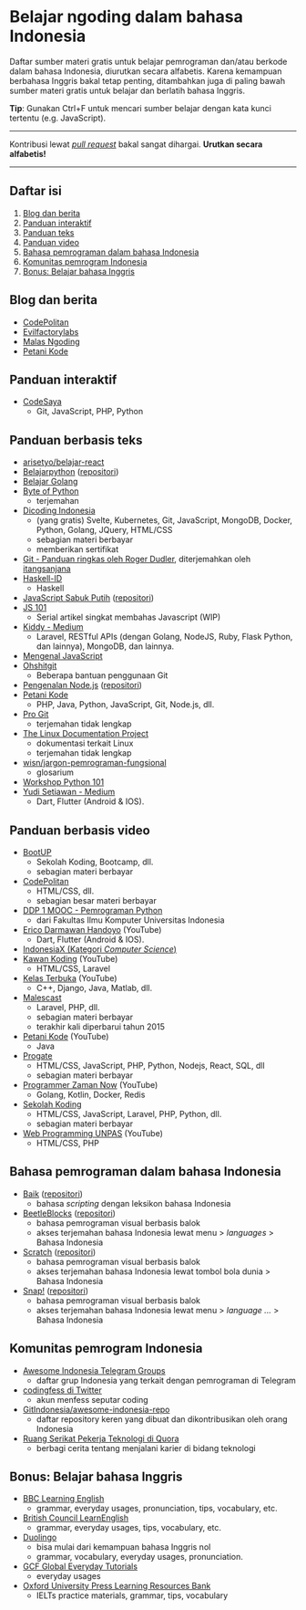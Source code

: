 # Belajar ngoding dalam bahasa Indonesia
Daftar sumber materi gratis untuk belajar pemrograman dan/atau berkode dalam bahasa Indonesia, diurutkan secara alfabetis. Karena kemampuan berbahasa Inggris bakal tetap penting, ditambahkan juga di paling bawah sumber materi gratis untuk belajar dan berlatih bahasa Inggris.

**Tip**: Gunakan Ctrl+F untuk mencari sumber belajar dengan kata kunci tertentu (e.g. JavaScript).

-------------

Kontribusi lewat [*pull request*](https://medium.com/@ahmadariffaizin/cara-pull-request-buat-hacktoberfest-417f21d4a74) bakal sangat dihargai. **Urutkan secara alfabetis!**

-------------

## Daftar isi
1. [Blog dan berita](#blog-dan-berita)
2. [Panduan interaktif](#panduan-interaktif)
3. [Panduan teks](#panduan-berbasis-teks)
4. [Panduan video](#panduan-berbasis-video)
5. [Bahasa pemrograman dalam bahasa Indonesia](#bahasa-pemrograman-dalam-bahasa-indonesia)
6. [Komunitas pemrogram Indonesia](#komunitas-pemrogram-indonesia)
7. [Bonus: Belajar bahasa Inggris](#bonus-belajar-bahasa-inggris)

## Blog dan berita
- [CodePolitan](https://www.codepolitan.com/)
- [Evilfactorylabs](https://blog.evilfactory.id/)
- [Malas Ngoding](https://www.malasngoding.com)
- [Petani Kode](https://www.petanikode.com/)

## Panduan interaktif
- [CodeSaya](https://codesaya.com/)
  - Git, JavaScript, PHP, Python
  
## Panduan berbasis teks
- [arisetyo/belajar-react](https://github.com/arisetyo/belajar-react)
- [Belajarpython](https://belajarpython.com/) ([repositori](https://github.com/belajarpythoncom/belajarpython.com))
- [Belajar Golang](https://dasarpemrogramangolang.novalagung.com/)
- [Byte of Python](https://github.com/asofyan/byte_of_python)
  - terjemahan
- [Dicoding Indonesia](https://www.dicoding.com)
  - (yang gratis) Svelte, Kubernetes, Git, JavaScript, MongoDB, Docker, Python, Golang, JQuery, HTML/CSS
  - sebagian materi berbayar
  - memberikan sertifikat
- [Git - Panduan ringkas oleh Roger Dudler](https://rogerdudler.github.io/git-guide/index.id.html), diterjemahkan oleh [itangsanjana](https://github.com/itangsanjana)
- [Haskell-ID](https://haskell.web.id/)
  - Haskell
- [JavaScript Sabuk Putih](https://bosnaufal.github.io/javascript-sabuk-putih/) ([repositori](https://github.com/BosNaufal/javascript-sabuk-putih))
- [JS 101](https://hendrasadewa.site/js101/)
  - Serial artikel singkat membahas Javascript (WIP)
- [Kiddy - Medium](https://medium.com/@kiddy.xyz)
  - Laravel, RESTful APIs (dengan Golang, NodeJS, Ruby, Flask Python, dan lainnya), MongoDB, dan lainnya.
- [Mengenal JavaScript](http://masputih.com/2013/01/ebook-gratis-mengenal-javascript)
- [Ohshitgit](https://ohshitgit.com/id)
  - Beberapa bantuan penggunaan Git
- [Pengenalan Node.js](http://idjs.github.io/belajar-nodejs/) ([repositori](http://idjs.github.io/belajar-nodejs/))
- [Petani Kode](https://www.petanikode.com/tutorial/)
  - PHP, Java, Python, JavaScript, Git, Node.js, dll.
- [Pro Git](https://git-scm.com/book/id/v2)
  - terjemahan tidak lengkap
- [The Linux Documentation Project](http://tldp.org/pub/Linux/docs/HOWTO/translations/indonesian/)
  - dokumentasi terkait Linux
  - terjemahan tidak lengkap
- [wisn/jargon-pemrograman-fungsional](https://github.com/wisn/jargon-pemrograman-fungsional)
  - glosarium
- [Workshop Python 101](http://sakti.github.io/python101/)
- [Yudi Setiawan - Medium](https://medium.com/@kolonel.yudisetiawan)
  - Dart, Flutter (Android & IOS).
  
## Panduan berbasis video
- [BootUP](https://bootup.ai)
  - Sekolah Koding, Bootcamp, dll.
  - sebagian materi berbayar
- [CodePolitan](https://www.codepolitan.com/)
  - HTML/CSS, dll.
  - sebagian besar materi berbayar
- [DDP 1 MOOC - Pemrograman Python](https://www.youtube.com/playlist?list=PLvkbIcjwo0qwModeUU2JyUi2RQcI6Nfc-)
  - dari Fakultas Ilmu Komputer Universitas Indonesia
- [Erico Darmawan Handoyo](https://www.youtube.com/c/EricoDarmawanHandoyo) (YouTube)
  - Dart, Flutter (Android & IOS).
- [IndonesiaX (Kategori *Computer Science*)](https://www.indonesiax.co.id/courses?category=computer-science)
- [Kawan Koding](https://www.youtube.com/kawankoding) (YouTube)
  - HTML/CSS, Laravel
- [Kelas Terbuka](https://www.youtube.com/user/faqihzamukhlish) (YouTube)
  - C++, Django, Java, Matlab, dll.
- [Malescast](https://malescast.com/)
  - Laravel, PHP, dll.
  - sebagian materi berbayar
  - terakhir kali diperbarui tahun 2015
- [Petani Kode](https://www.youtube.com/petanikode) (YouTube)
  - Java
- [Progate](https://progate.com/)
  - HTML/CSS, JavaScript, PHP, Python, Nodejs, React, SQL, dll
  - sebagian materi berbayar
- [Programmer Zaman Now](https://www.youtube.com/channel/UC14ZKB9XsDZbnHVmr4AmUpQ) (YouTube)
  - Golang, Kotlin, Docker, Redis
- [Sekolah Koding](https://sekolahkoding.com/)
  - HTML/CSS, JavaScript, Laravel, PHP, Python, dll.
  - sebagian materi berbayar
- [Web Programming UNPAS](https://www.youtube.com/channel/UCkXmLjEr95LVtGuIm3l2dPg) (YouTube)
  - HTML/CSS, PHP
  
## Bahasa pemrograman dalam bahasa Indonesia
- [Baik](http://baik-lang.id/) ([repositori](https://github.com/baik-lang/baik))
  - bahasa *scripting* dengan leksikon bahasa Indonesia
- [BeetleBlocks](http://beetleblocks.com/) ([repositori](https://github.com/ericrosenbaum/BeetleBlocks))
  - bahasa pemrograman visual berbasis balok
  - akses terjemahan bahasa Indonesia lewat menu > *languages* > Bahasa Indonesia
- [Scratch](https://scratch.mit.edu/) ([repositori](https://github.com/LLK/))
  - bahasa pemrograman visual berbasis balok
  - akses terjemahan bahasa Indonesia lewat tombol bola dunia > Bahasa Indonesia
- [Snap!](https://snap.berkeley.edu/) ([repositori](https://github.com/jmoenig/Snap))
  - bahasa pemrograman visual berbasis balok
  - akses terjemahan bahasa Indonesia lewat menu > *language ...* > Bahasa Indonesia
  
## Komunitas pemrogram Indonesia
- [Awesome Indonesia Telegram Groups](https://github.com/hendisantika/List-All-Programming-Telegram-Group)
  - daftar grup Indonesia yang terkait dengan pemrograman di Telegram
- [codingfess di Twitter](https://twitter.com/codingfess)
  - akun menfess seputar coding
- [GitIndonesia/awesome-indonesia-repo](https://github.com/GitIndonesia/awesome-indonesia-repo)
  - daftar repository keren yang dibuat dan dikontribusikan oleh orang Indonesia
- [Ruang Serikat Pekerja Teknologi di Quora](https://id.quora.com/q/serikatpekerjateknologi)
  - berbagi cerita tentang menjalani karier di bidang teknologi
  
## Bonus: Belajar bahasa Inggris
- [BBC Learning English](http://www.bbc.co.uk/learningenglish/)
    - grammar, everyday usages, pronunciation, tips, vocabulary, etc.
- [British Council LearnEnglish](http://learnenglish.britishcouncil.org/)
    - grammar, everyday usages, tips, vocabulary, etc.
- [Duolingo](https://id.duolingo.com/course/en/id/Pelajari-Bahasa-Inggris-Online)
    - bisa mulai dari kemampuan bahasa Inggris nol
    - grammar, vocabulary, everyday usages, pronunciation.
- [GCF Global Everyday Tutorials](https://edu.gcfglobal.org/en/topics/everydaylife/)
    - everyday usages
- [Oxford University Press Learning Resources Bank](https://elt.oup.com/learning_resources/)
  - IELTs practice materials, grammar, tips, vocabulary
